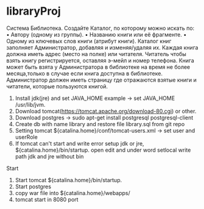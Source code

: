 # libraryProj
Система Библиотека. Создайте Каталог, по которому можно искать по:
•	Автору (одному из группы).
•	Названию книги или её фрагменте.
•	Одному из ключевых слов книги (атрибут книги).
Каталог книг заполняет Администратор, добавляя и изменяя/удаляя их. Каждая книга должна иметь адрес (место на полке) или читателя.
Читатель чтобы взять книгу регистрируется, оставляя э-мейл и номер телефона. Книга может быть взята у Администратора 
в библиотеке на время не более месяца,только в случае если книга доступна в библиотеке.
Администратор должен иметь страницу где отражаются взятые книги и читатели, которые пользуются книгой.

1.  Install jdk(jre) and set JAVA_HOME example -> set JAVA_HOME /usr/lib/jvm.
2.  Download tomcat(https://tomcat.apache.org/download-80.cgi) or other.
3.  Download postgres -> sudo apt-get install postgresql postgresql-client
4.  Create db with name library and restore file library.sql from git repo
5.  Setting tomcat ${catalina.home}/conf/tomcat-users.xml -> set user and userRole
6.  If tomcat can't start and write error setup jdk or jre, ${catalina.home}/bin/startup. open edit and under word setlocal
write path jdk and jre without bin

Start

1.  Start tomcat ${catalina.home}/bin/startup.
2.  Start postgres
3.  copy war file into ${catalina.home}/webapps/
4.  tomcat start in 8080 port
